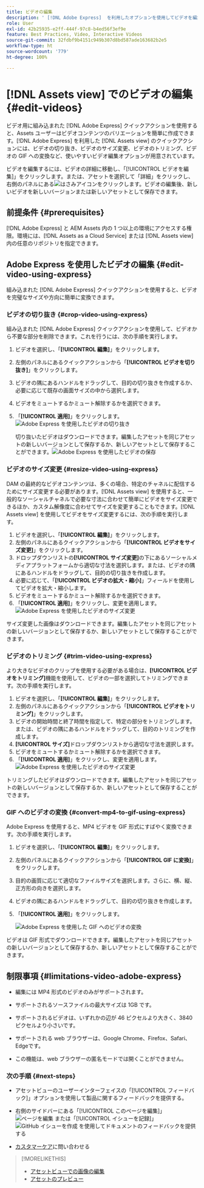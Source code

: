 ```yaml
---
title: ビデオの編集
description: ' [!DNL Adobe Express]  を利用したオプションを使用してビデオを編集し、更新したビデオをバージョンとして保存します。'
role: User
exl-id: 42b25935-e2ff-444f-97c8-b4ed56f3ef9e
feature: Best Practices, Video, Interactive Videos
source-git-commit: 32fdbf9b4151c949b307d8bd587ade163682b2e5
workflow-type: ht
source-wordcount: '779'
ht-degree: 100%

---
```


# [!DNL Assets view] でのビデオの編集 {#edit-videos}

ビデオ用に組み込まれた [!DNL Adobe Express] クイックアクションを使用すると、Assets ユーザーはビデオコンテンツのバリエーションを簡単に作成できます。[!DNL Adobe Express] を利用した [!DNL Assets view] のクイックアクションには、ビデオの切り抜き、ビデオのサイズ変更、ビデオのトリミング、ビデオの GIF への変換など、使いやすいビデオ編集オプションが用意されています。

ビデオを編集するには、ビデオの詳細に移動し、「[!UICONTROL ビデオを編集]」をクリックします。または、アセットを選択して「詳細」をクリックし、右側のパネルにある![はさみ](assets/do-not-localize/cut.svg)アイコンをクリックします。ビデオの編集後、新しいビデオを新しいバージョンまたは新しいアセットとして保存できます。

## 前提条件 {#prerequisites}

[!DNL Adobe Express] と AEM Assets 内の 1 つ以上の環境にアクセスする権限。環境には、[!DNL Assets as a Cloud Service] または [!DNL Assets view] 内の任意のリポジトリを指定できます。

## Adobe Express を使用したビデオの編集 {#edit-video-using-express}

組み込まれた [!DNL Adobe Express] クイックアクションを使用すると、ビデオを完璧なサイズや方向に簡単に変換できます。

### ビデオの切り抜き {#crop-video-using-express}

組み込まれた [!DNL Adobe Express] クイックアクションを使用して、ビデオから不要な部分を削除できます。これを行うには、次の手順を実行します。

1. ビデオを選択し、「**[!UICONTROL 編集]**」をクリックします。
2. 左側のパネルにあるクイックアクションから「**[!UICONTROL ビデオを切り抜き]**」をクリックします。
3. ビデオの隅にあるハンドルをドラッグして、目的の切り抜きを作成するか、必要に応じて既存の画面サイズの中から選択します。
4. ビデオをミュートするかミュート解除するかを選択できます。
5. 「**[!UICONTROL 適用]**」をクリックします。
   ![Adobe Express を使用したビデオの切り抜き](assets/adobe-express-crop-video.png)

   切り抜いたビデオはダウンロードできます。編集したアセットを同じアセットの新しいバージョンとして保存するか、新しいアセットとして保存することができます。![Adobe Express を使用したビデオの保存](assets/adobe-express-save-video.png)

### ビデオのサイズ変更 {#resize-video-using-express}

DAM の最終的なビデオコンテンツは、多くの場合、特定のチャネルに配信するためにサイズ変更する必要があります。[!DNL Assets view] を使用すると、一般的なソーシャルチャネルで必要な寸法に合わせて簡単にビデオをサイズ変更できるほか、カスタム解像度に合わせてサイズを変更することもできます。[!DNL Assets view] を使用してビデオをサイズ変更するには、次の手順を実行します。

1. ビデオを選択し、「**[!UICONTROL 編集]**」をクリックします。
2. 左側のパネルにあるクイックアクションから「**[!UICONTROL ビデオをサイズ変更]**」をクリックします。
3. ドロップダウンリストの&#x200B;**[!UICONTROL サイズ変更]**&#x200B;の下にあるソーシャルメディアプラットフォームから適切な寸法を選択します。または、ビデオの隅にあるハンドルをドラッグして、目的の切り抜きを作成します。
4. 必要に応じて、「**[!UICONTROL ビデオの拡大・縮小]**」フィールドを使用してビデオを拡大・縮小します。
5. ビデオをミュートするかミュート解除するかを選択できます。
6. 「**[!UICONTROL 適用]**」をクリックし、変更を適用します。
   ![Adobe Express を使用したビデオのサイズ変更](assets/adobe-express-resize-video.png)

サイズ変更した画像はダウンロードできます。編集したアセットを同じアセットの新しいバージョンとして保存するか、新しいアセットとして保存することができます。

### ビデオのトリミング {#trim-video-using-express}

より大きなビデオのクリップを使用する必要がある場合は、**[!UICONTROL ビデオをトリミング]**&#x200B;機能を使用して、ビデオの一部を選択してトリミングできます。次の手順を実行します。

1. ビデオを選択し、「**[!UICONTROL 編集]**」をクリックします。
2. 左側のパネルにあるクイックアクションから「**[!UICONTROL ビデオをトリミング]**」をクリックします。
3. ビデオの開始時間と終了時間を指定して、特定の部分をトリミングします。または、ビデオの隅にあるハンドルをドラッグして、目的のトリミングを作成します。
4. **[!UICONTROL サイズ]**&#x200B;ドロップダウンリストから適切な寸法を選択します。
5. ビデオをミュートするかミュート解除するかを選択できます。
6. 「**[!UICONTROL 適用]**」をクリックし、変更を適用します。
   ![Adobe Express を使用したビデオのサイズ変更](assets/adobe-express-trim-video.png)

トリミングしたビデオはダウンロードできます。編集したアセットを同じアセットの新しいバージョンとして保存するか、新しいアセットとして保存することができます。

### GIF へのビデオの変換 {#convert-mp4-to-gif-using-express}

Adobe Express を使用すると、MP4 ビデオを GIF 形式にすばやく変換できます。次の手順を実行します。

1. ビデオを選択し、「**[!UICONTROL 編集]**」をクリックします。
2. 左側のパネルにあるクイックアクションから「**[!UICONTROL GIF に変換]**」をクリックします。
3. 目的の画質に応じて適切なファイルサイズを選択します。さらに、横、縦、正方形の向きを選択します。
4. ビデオの隅にあるハンドルをドラッグして、目的の切り抜きを作成します。
5. 「**[!UICONTROL 適用]**」をクリックします。

   ![Adobe Express を使用した GIF へのビデオの変換](assets/adobe-express-convert-video-to-gif.png)

ビデオは GIF 形式でダウンロードできます。編集したアセットを同じアセットの新しいバージョンとして保存するか、新しいアセットとして保存することができます。

## 制限事項 {#limitations-video-adobe-express}

* 編集には MP4 形式のビデオのみがサポートされます。

* サポートされるソースファイルの最大サイズは 1GB です。

* サポートされるビデオは、いずれかの辺が 46 ピクセルより大きく、3840 ピクセルより小さいです。

* サポートされる web ブラウザーは、Google Chrome、Firefox、Safari、Edgeです。

* この機能は、web ブラウザーの匿名モードでは開くことができません。

### 次の手順 {#next-steps}

* アセットビューのユーザーインターフェイスの「[!UICONTROL フィードバック]」オプションを使用して製品に関するフィードバックを提供する。

* 右側のサイドバーにある「[!UICONTROL このページを編集]」 ![ページを編集](assets/do-not-localize/edit-page.png) または「[!UICONTROL イシューを記録]」 ![GitHub イシューを作成](assets/do-not-localize/github-issue.png) を使用してドキュメントのフィードバックを提供する

* [カスタマーケア](https://experienceleague.adobe.com/ja?support-solution=General#support)に問い合わせる

>[!MORELIKETHIS]
>
>* [アセットビューでの画像の編集](edit-images-assets-view.md)
>* [アセットのプレビュー](navigate-assets-view.md)
